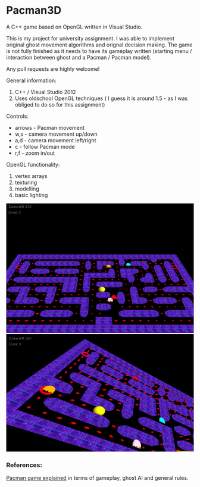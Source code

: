 # Pacman3D

A C++ game based on OpenGL written in Visual Studio.

This is my project for university assignment. I was able to implement original ghost movement algorithms and orignal decision making.
The game is not fully finished as it needs to have its gameplay written (starting menu / interaction between ghost and a Pacman / Pacman model).

Any pull requests are highly welcome!

General information:
1. C++ / Visual Studio 2012
2. Uses oldschool OpenGL techniques ( I guess it is around 1.5 - as I was obliged to do so for this assignment)

Controls:
* arrows - Pacman movement
* w,s - camera movement up/down
* a,d - camera movement left/right
* c - follow Pacman mode
* r,f - zoom in/out

OpenGL functionality:
1. vertex arrays
2. texturing
3. modelling
4. basic lighting

![Screen one](https://github.com/MichalDanielDobrzanski/Pacman3D/blob/master/zrzut_1.bmp)
![Screen two](https://github.com/MichalDanielDobrzanski/Pacman3D/blob/master/zrzut_2.bmp)

### References:
[Pacman game explained](http://gameinternals.com/post/2072558330/understanding-pac-man-ghost-behavior) in terms of gameplay, ghost AI and general rules.

